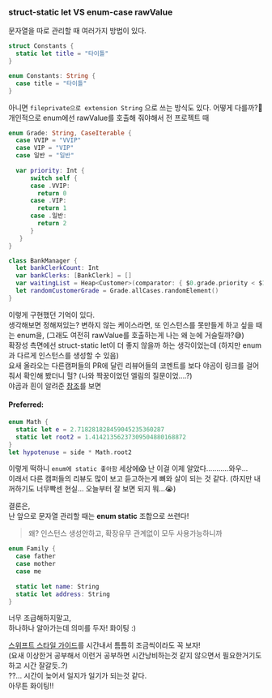 ### struct-static let VS enum-case rawValue

문자열을 따로 관리할 때 여러가지 방법이 있다.
```swift
struct Constants {
  static let title = "타이틀"
}
```
```swift
enum Constants: String {
  case title = "타이틀"
}
```
아니면 `fileprivate으로 extension String` 으로 쓰는 방식도 있다. 어떻게 다를까?🤨<br>
개인적으로 enum에선 rawValue를 호출해 줘야해서 전 프로젝트 때 
```swift
enum Grade: String, CaseIterable {
  case VVIP = "VVIP"
  case VIP = "VIP"
  case 일반 = "일반"
  
  var priority: Int {
      switch self {
      case .VVIP:
        return 0
      case .VIP:
        return 1
      case .일반:
        return 2
      }
   }
}
```
```swift
class BankManager {
  let bankClerkCount: Int
  var bankClerks: [BankClerk] = []
  var waitingList = Heap<Customer>(comparator: { $0.grade.priority < $1.grade.priority })
  let randomCustomerGrade = Grade.allCases.randomElement()
}
```
이렇게 구현했던 기억이 있다.<br>
생각해보면 정해져있는? 변하지 않는 케이스라면, 또 인스턴스를 못만들게 하고 싶을 때는 enum을, (그래도 여전히 rawValue를 호출하는게 나는 왜 눈에 거슬릴까?😅)<br>
확장성 측면에선 struct-static let이 더 좋지 않을까 하는 생각이었는데 (하지만 enum과 다르게 인스턴스를 생성할 수 있음) <br>
요새 올라오는 다른캠퍼들의 PR에 달린 리뷰어들의 코멘트를 보다 야곰이 링크를 걸어줘서 확인해 봤더니 헐? (나와 짝꿍이었던 엘림의 질문이었....?)<br>
야곰과 흰이 알려준 [참조](https://github.com/raywenderlich/swift-style-guide#constants)를 보면 
#### Preferred:
```swift
enum Math {
  static let e = 2.718281828459045235360287
  static let root2 = 1.41421356237309504880168872
}
let hypotenuse = side * Math.root2
```
이렇게 떡하니 ```enum에 static 좋아함``` 세상에😱 난 이걸 이제 알았다...........와우... <br>
이래서 다른 캠퍼들의 리뷰도 많이 보고 듣고하는게 뼈와 살이 되는 것 같다. (하지만 내꺼하기도 너무빡센 현실... 오늘부터 잘 보면 되지 뭐...😭)<br>

결론은,<br>
난 앞으로 문자열 관리할 때는 **enum static** 조합으로 쓰련다!<br>
> 왜? 인스턴스 생성안하고, 확장유무 관계없이 모두 사용가능하니까
```swift
enum Family {
  case father
  case mother
  case me
  
  static let name: String
  static let address: String
}
```

너무 조급해하지말고,<br>
하나하나 알아가는데 의미를 두자! 화이팅 :)

[스위프트 스타일 가이드](https://github.com/soleJin/TIL/blob/main/Swift/Struct_Enum.md)를 시간내서 틈틈히 조금씩이라도 꼭 보자!<br>
(요새 이상한거 공부해서 이런거 공부하면 시간낭비하는것 같지 않으면서 필요한거기도 하고 시간 잘갈듯..?)<br>
??... 시간이 늦어서 일지가 일기가 되는것 같다.<br>
아무튼 화이팅!!
